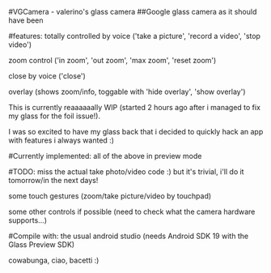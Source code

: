 #VGCamera - valerino's glass camera
##Google glass camera as it should have been

#features:
totally controlled by voice ('take a picture', 'record a video', 'stop video')

zoom control ('in zoom', 'out zoom', 'max zoom', 'reset zoom')

close by voice ('close')

overlay (shows zoom/info, toggable with 'hide overlay', 'show overlay')

This is currently reaaaaaally WIP (started 2 hours ago after i managed to fix my glass for the foil issue!).

I was so excited to have my glass back that i decided to quickly hack an app with features i always wanted :)

#Currently implemented:
all of the above in preview mode

#TODO:
miss the actual take photo/video code :) but it's trivial, i'll do it tomorrow/in the next days!

some touch gestures (zoom/take picture/video by touchpad)

some other controls if possible (need to check what the camera hardware supports...)

#Compile with:
the usual android studio (needs Android SDK 19 with the Glass Preview SDK)

cowabunga, ciao, bacetti :)
